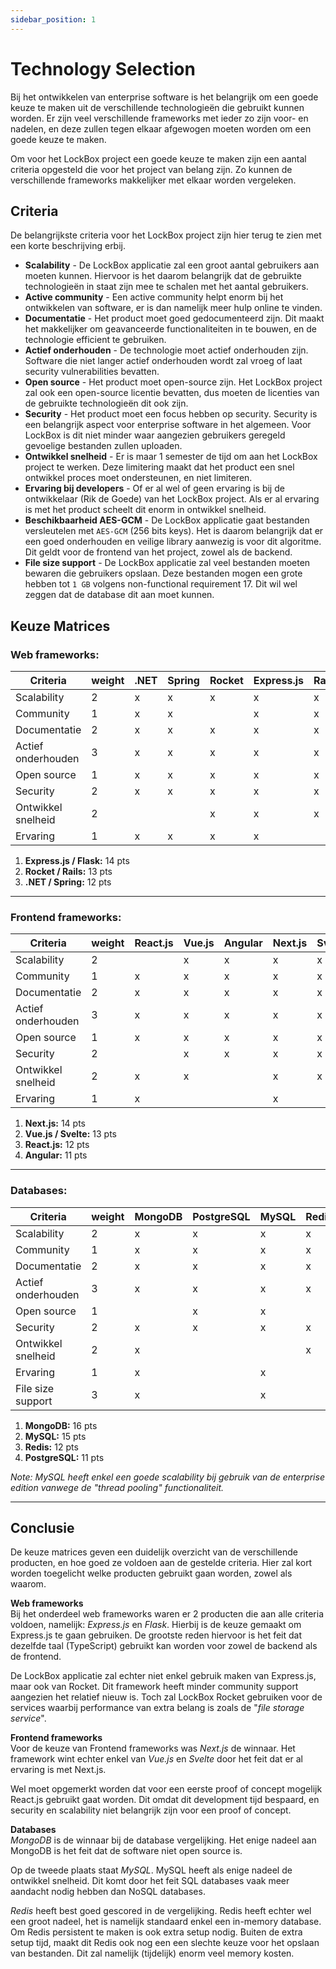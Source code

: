 ```yaml
---
sidebar_position: 1
---
```

# Technology Selection

Bij het ontwikkelen van enterprise software is het belangrijk om een goede keuze te maken uit de verschillende technologieën die gebruikt kunnen worden. Er zijn veel verschillende frameworks met ieder zo zijn voor- en nadelen, en deze zullen tegen elkaar afgewogen moeten worden om een goede keuze te maken. 

Om voor het LockBox project een goede keuze te maken zijn een aantal criteria opgesteld die voor het project van belang zijn. Zo kunnen de verschillende frameworks makkelijker met elkaar worden vergeleken. 

## Criteria
De belangrijkste criteria voor het LockBox project zijn hier terug te zien met een korte beschrijving erbij. 

- **Scalability** - De LockBox applicatie zal een groot aantal gebruikers aan moeten kunnen. Hiervoor is het daarom belangrijk dat de gebruikte technologieën in staat zijn mee te schalen met het aantal gebruikers. 
- **Active community** - Een active community helpt enorm bij het ontwikkelen van software, er is dan namelijk meer hulp online te vinden. 
- **Documentatie** - Het product moet goed gedocumenteerd zijn. Dit maakt het makkelijker om geavanceerde functionaliteiten in te bouwen, en de technologie efficient te gebruiken. 
- **Actief onderhouden** - De technologie moet actief onderhouden zijn. Software die niet langer actief onderhouden wordt zal vroeg of laat security vulnerabilities bevatten. 
- **Open source** - Het product moet open-source zijn. Het LockBox project zal ook een open-source licentie bevatten, dus moeten de licenties van de gebruikte technologieën dit ook zijn. 
- **Security** - Het product moet een focus hebben op security. Security is een belangrijk aspect voor enterprise software in het algemeen. Voor LockBox is dit niet minder waar aangezien gebruikers geregeld gevoelige bestanden zullen uploaden. 
- **Ontwikkel snelheid** - Er is maar 1 semester de tijd om aan het LockBox project te werken. Deze limitering maakt dat het product een snel ontwikkel proces moet ondersteunen, en niet limiteren. 
- **Ervaring bij developers** - Of er al wel of geen ervaring is bij de ontwikkelaar (Rik de Goede) van het LockBox project. Als er al ervaring is met het product scheelt dit enorm in ontwikkel snelheid.
- **Beschikbaarheid AES-GCM** - De LockBox applicatie gaat bestanden versleutelen met `AES-GCM` (256 bits keys). Het is daarom belangrijk dat er een goed onderhouden en veilige library aanwezig is voor dit algoritme. Dit geldt voor de frontend van het project, zowel als de backend. 
- **File size support** - De LockBox applicatie zal veel bestanden moeten bewaren die gebruikers opslaan. Deze bestanden mogen een grote hebben tot `1 GB` volgens non-functional requirement 17. Dit wil wel zeggen dat de database dit aan moet kunnen.

## Keuze Matrices

### Web frameworks:

| Criteria           | weight | .NET | Spring | Rocket | Express.js | Rails | Flask |
| ------------------ | ------ | ---- | ------ | ------ | ---------- | ----- | ----- |
| Scalability        | 2      | x    | x      | x      | x          | x     | x     |
| Community          | 1      | x    | x      |        | x          | x     | x     |
| Documentatie       | 2      | x    | x      | x      | x          | x     | x     |
| Actief onderhouden | 3      | x    | x      | x      | x          | x     | x     |
| Open source        | 1      | x    | x      | x      | x          | x     | x     |
| Security           | 2      | x    | x      | x      | x          | x     | x     |
| Ontwikkel snelheid | 2      |      |        | x      | x          | x     | x     |
| Ervaring           | 1      | x    | x      | x      | x          |       | x     |

1. **Express.js / Flask:** 14 pts
2. **Rocket / Rails:** 13 pts
3. **.NET / Spring:** 12 pts
---
### Frontend frameworks:

| Criteria           | weight | React.js | Vue.js | Angular | Next.js | Svelte |
| ------------------ | ------ | -------- | ------ | ------- | ------- | ------ |
| Scalability        | 2      |          | x      | x       | x       | x      |
| Community          | 1      | x        | x      | x       | x       | x      |
| Documentatie       | 2      | x        | x      | x       | x       | x      |
| Actief onderhouden | 3      | x        | x      | x       | x       | x      |
| Open source        | 1      | x        | x      | x       | x       | x      |
| Security           | 2      |          | x      | x       | x       | x      |
| Ontwikkel snelheid | 2      | x        | x      |         | x       | x      |
| Ervaring           | 1      | x        |        |         | x       |        |
1. **Next.js:** 14 pts
2. **Vue.js / Svelte:** 13 pts
3. **React.js:** 12 pts
4. **Angular:** 11 pts
---
### Databases:

| Criteria           | weight | MongoDB | PostgreSQL | MySQL | Redis |
| ------------------ | ------ | ------- | ---------- | ----- | ----- |
| Scalability        | 2      | x       | x          | x     | x     |
| Community          | 1      | x       | x          | x     | x     |
| Documentatie       | 2      | x       | x          | x     | x     |
| Actief onderhouden | 3      | x       | x          | x     | x     |
| Open source        | 1      |         | x          | x     |       |
| Security           | 2      | x       | x          | x     | x     |
| Ontwikkel snelheid | 2      | x       |            |       | x     |
| Ervaring           | 1      | x       |            | x     |       |
| File size support  | 3      | x       |            | x     |       |

1. **MongoDB:** 16 pts
2. **MySQL:** 15 pts
3. **Redis:** 12 pts
4. **PostgreSQL:** 11 pts

*Note: MySQL heeft enkel een goede scalability bij gebruik van de enterprise edition vanwege de "thread pooling" functionaliteit.*

---
## Conclusie
De keuze matrices geven een duidelijk overzicht van de verschillende producten, en hoe goed ze voldoen aan de gestelde criteria. Hier zal kort worden toegelicht welke producten gebruikt gaan worden, zowel als waarom. 

**Web frameworks** <br/>
Bij het onderdeel web frameworks waren er 2 producten die aan alle criteria voldoen, namelijk: *Express.js* en *Flask*. Hierbij is de keuze gemaakt om Express.js te gaan gebruiken. De grootste reden hiervoor is het feit dat dezelfde taal (TypeScript) gebruikt kan worden voor zowel de backend als de frontend.

De LockBox applicatie zal echter niet enkel gebruik maken van Express.js, maar ook van Rocket. Dit framework heeft minder community support aangezien het relatief nieuw is. Toch zal LockBox Rocket gebruiken voor de services waarbij performance van extra belang is zoals de "*file storage service*".

**Frontend frameworks** <br/>
Voor de keuze van Frontend frameworks was *Next.js* de winnaar. Het framework wint echter enkel van *Vue.js* en *Svelte* door het feit dat er al ervaring is met Next.js.

Wel moet opgemerkt worden dat voor een eerste proof of concept mogelijk React.js gebruikt gaat worden. Dit omdat dit development tijd bespaard, en security en scalability niet belangrijk zijn voor een proof of concept. 

**Databases** <br/>
*MongoDB* is de winnaar bij de database vergelijking. Het enige nadeel aan MongoDB is het feit dat de software niet open source is. 

Op de tweede plaats staat *MySQL*. MySQL heeft als enige nadeel de ontwikkel snelheid. Dit komt door het feit SQL databases vaak meer aandacht nodig hebben dan NoSQL databases. 

*Redis* heeft best goed gescored in de vergelijking. Redis heeft echter wel een groot nadeel, het is namelijk standaard enkel een in-memory database. Om Redis persistent te maken is ook extra setup nodig. Buiten de extra setup tijd, maakt dit Redis ook nog een een slechte keuze voor het opslaan van bestanden. Dit zal namelijk (tijdelijk) enorm veel memory kosten. 
